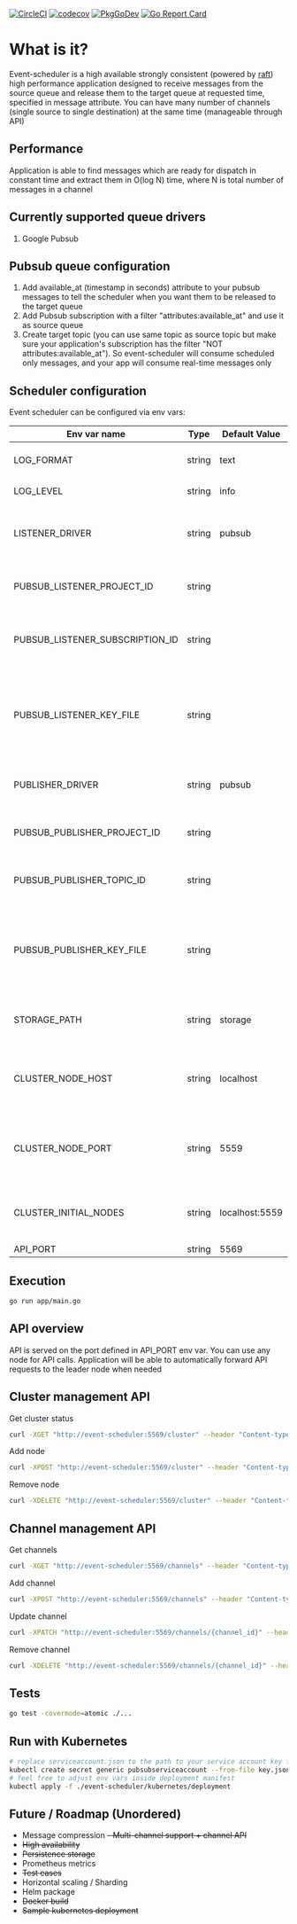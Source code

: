 [![CircleCI](https://circleci.com/gh/maksimru/event-scheduler.svg?style=svg&circle-token=1d06eaf64a0b78e953c88044b894cea83ba3ee64)](https://circleci.com/gh/maksimru/event-scheduler)
[![codecov](https://codecov.io/gh/maksimru/event-scheduler/branch/master/graph/badge.svg?token=7mfqEvwubF)](https://codecov.io/gh/maksimru/event-scheduler)
[![PkgGoDev](https://pkg.go.dev/badge/github.com/maksimru/event-scheduler)](https://pkg.go.dev/github.com/maksimru/event-scheduler)
[![Go Report Card](https://goreportcard.com/badge/github.com/maksimru/event-scheduler)](https://goreportcard.com/report/github.com/maksimru/event-scheduler)

# What is it?

Event-scheduler is a high available strongly consistent (powered by [raft](https://en.wikipedia.org/wiki/Raft_(algorithm))) high performance application designed to receive messages from the source queue and release them to the target queue at requested time, specified in message attribute. You can have many number of channels (single source to single destination) at the same time (manageable through API)

## Performance

Application is able to find messages which are ready for dispatch in constant time and extract them in O(log N) time, where N is total number of messages in a channel

## Currently supported queue drivers

1) Google Pubsub

## Pubsub queue configuration

1) Add available_at (timestamp in seconds) attribute to your pubsub messages to tell the scheduler when you want them to be released to the target queue
2) Add Pubsub subscription with a filter "attributes:available_at" and use it as source queue
3) Create target topic (you can use same topic as source topic but make sure your application's subscription has the filter "NOT attributes:available_at"). So event-scheduler will consume scheduled only messages, and your app will consume real-time messages only

## Scheduler configuration

Event scheduler can be configured via env vars:

| Env var name | Type | Default Value | Description |
|--------------|------|---------------|-------------|
| LOG_FORMAT            | string    | text             | log format output: json, text, gcp           |
| LOG_LEVEL             | string     | info              | log verbosity            |
| LISTENER_DRIVER             | string     | pubsub              | source (scheduled) messages queue driver          |
| PUBSUB_LISTENER_PROJECT_ID             | string     |               | source queue pubsub project id            |
| PUBSUB_LISTENER_SUBSCRIPTION_ID             | string     |               | source queue pubsub subscription id            |
| PUBSUB_LISTENER_KEY_FILE             | string     |               | path to pubsub service account access key file for source queue           |
| PUBLISHER_DRIVER             | string     | pubsub              | target messages queue driver            |
| PUBSUB_PUBLISHER_PROJECT_ID             | string     |               | target queue pubsub project id            |
| PUBSUB_PUBLISHER_TOPIC_ID             | string     |               | target queue pubsub topic id            |
| PUBSUB_PUBLISHER_KEY_FILE             | string     |               | path to pubsub service account access key file for target queue            |
| STORAGE_PATH             | string     | storage              | path for persistent data storage            |
| CLUSTER_NODE_HOST             | string     | localhost              | node host, should be accessible from other cluster nodes            |
| CLUSTER_NODE_PORT             | string     | 5559              | node port for interaction with other cluster nodes           |
| CLUSTER_INITIAL_NODES             | string     | localhost:5559              | comma separated list of cluster nodes           |
| API_PORT             | string     | 5569              | api port           |

## Execution

```bash
go run app/main.go
```

## API overview

API is served on the port defined in API_PORT env var. You can use any node for API calls. Application will be able to automatically forward API requests to the leader node when needed

## Cluster management API

Get cluster status
```bash
curl -XGET "http://event-scheduler:5569/cluster" --header "Content-type: application/json"
```

Add node
```bash
curl -XPOST "http://event-scheduler:5569/cluster" --header "Content-type: application/json" -d '{"node_addr": "node4:5559"}'
```

Remove node
```bash
curl -XDELETE "http://event-scheduler:5569/cluster" --header "Content-type: application/json" -d '{"node_addr": "node4:5559"}'
```

## Channel management API

Get channels
```bash
curl -XGET "http://event-scheduler:5569/channels" --header "Content-type: application/json"
```

Add channel
```bash
curl -XPOST "http://event-scheduler:5569/channels" --header "Content-type: application/json" -d '{"source":{"driver":"pubsub","config":{"project_id":"test_project","subscription_id":"test_subscription","key_file":"test_key_file"}},"destination":{"driver":"pubsub","config":{"project_id":"test_project","topic_id":"test_topic","key_file":"test_key_file"}}}'
```

Update channel
```bash
curl -XPATCH "http://event-scheduler:5569/channels/{channel_id}" --header "Content-type: application/json" -d '{"source":{"driver":"pubsub","config":{"project_id":"test_project","subscription_id":"test_subscription","key_file":"test_key_file"}},"destination":{"driver":"pubsub","config":{"project_id":"test_project","topic_id":"test_topic","key_file":"test_key_file"}}}'
```

Remove channel
```bash
curl -XDELETE "http://event-scheduler:5569/channels/{channel_id}" --header "Content-type: application/json"
```

## Tests

```bash
go test -covermode=atomic ./...
```

## Run with Kubernetes

```bash
# replace serviceaccount.json to the path to your service account key file with PubsubPermissions
kubectl create secret generic pubsubserviceaccount --from-file key.json=serviceaccount.json
# feel free to adjust env vars inside deployment manifest
kubectl apply -f ./event-scheduler/kubernetes/deployment
```

## Future / Roadmap (Unordered)

- Message compression
~~- Multi-channel support + channel API~~
- ~~High availability~~
- ~~Persistence storage~~
- Prometheus metrics
- ~~Test cases~~
- Horizontal scaling / Sharding
- Helm package
- ~~Docker build~~
- ~~Sample kubernetes deployment~~
